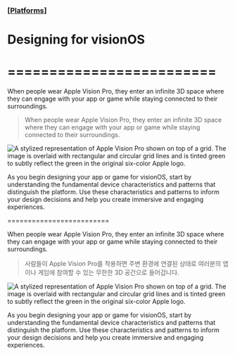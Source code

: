 ### [[Platforms](./translated-human-interface-guidelines-markdown/platforms.md)]  
  
# **Designing for visionOS**  

=========================
=========================



When people wear Apple Vision Pro, they enter an infinite 3D space where they can engage with your app or game while staying connected to their surroundings.  

> When people wear Apple Vision Pro, they enter an infinite 3D space where they can engage with your app or game while staying connected to their surroundings.
>

![A stylized representation of Apple Vision Pro shown on top of a grid. The image is overlaid with rectangular and circular grid lines and is tinted green to subtly reflect the green in the original six-color Apple logo.](https://docs-assets.developer.apple.com/published/df20c2f5927e27ce269d973c6adb3b43/platforms-visionOS-intro@2x.png)



As you begin designing your app or game for visionOS, start by understanding the fundamental device characteristics and patterns that distinguish the platform. Use these characteristics and patterns to inform your design decisions and help you create immersive and engaging experiences.  

=========================



When people wear Apple Vision Pro, they enter an infinite 3D space where they can engage with your app or game while staying connected to their surroundings.  

> 사람들이 Apple Vision Pro를 착용하면 주변 환경에 연결된 상태로 여러분의 앱이나 게임에 참여할 수 있는 무한한 3D 공간으로 들어갑니다.
>

![A stylized representation of Apple Vision Pro shown on top of a grid. The image is overlaid with rectangular and circular grid lines and is tinted green to subtly reflect the green in the original six-color Apple logo.](https://docs-assets.developer.apple.com/published/df20c2f5927e27ce269d973c6adb3b43/platforms-visionOS-intro@2x.png)



As you begin designing your app or game for visionOS, start by understanding the fundamental device characteristics and patterns that distinguish the platform. Use these characteristics and patterns to inform your design decisions and help you create immersive and engaging experiences.  

